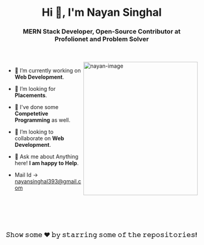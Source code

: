 
<h1 align="center">Hi 👋, I'm Nayan Singhal</h1>
<h3 align="center">MERN Stack Developer, Open-Source Contributor at Profolionet and Problem Solver</h3>





<br/>
<br/>
<a target="_blank">
  <img align="right" height="350" width="300" alt="nayan-image" src="https://github.com/nayansinghal23/nayansinghal23/assets/96867955/586750f6-ad7f-4b09-ad38-96d82f1e8beb">
</a>

- 🔭 I’m currently working on **Web Development**.

- 🤝 I’m looking for **Placements**.

- 🌱 I've done some **Competetive Programming** as well.

- 👯 I’m looking to collaborate on **Web Development**.

- 💬 Ask me about Anything here! **I am happy to Help**.

- Mail Id -> nayansinghal393@gmail.com
<br/>
<br/>
<br/>
<br/>

### 𝚂𝚑𝚘𝚠 𝚜𝚘𝚖𝚎 ❤️ 𝚋𝚢 𝚜𝚝𝚊𝚛𝚛𝚒𝚗𝚐 𝚜𝚘𝚖𝚎 𝚘𝚏 𝚝𝚑𝚎 𝚛𝚎𝚙𝚘𝚜𝚒𝚝𝚘𝚛𝚒𝚎𝚜!

</div>
